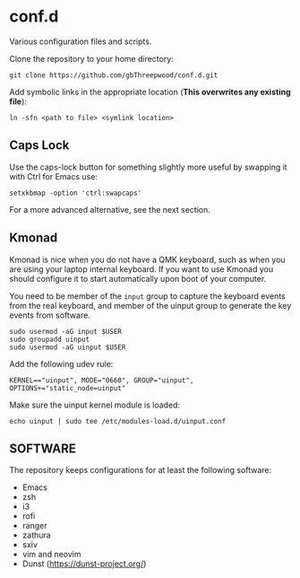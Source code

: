 conf.d
======

Various configuration files and scripts.

Clone the repository to your home directory:

`git clone https://github.com/gbThreepwood/conf.d.git`

Add symbolic links in the appropriate location (**This overwrites any existing file**):

`ln -sfn <path to file> <symlink location>`

Caps Lock
---------

Use the caps-lock button for something slightly more useful by swapping it with Ctrl for Emacs use:

`setxkbmap -option 'ctrl:swapcaps'`

For a more advanced alternative, see the next section.

Kmonad
-----------

Kmonad is nice when you do not have a QMK keyboard, such as when you are using your laptop internal keyboard. If you want to use Kmonad you should configure it to start automatically upon boot of your computer.

You need to be member of the `input` group to capture the keyboard events from the real keyboard, and member of the uinput group to generate the key events from software.

```
sudo usermod -aG input $USER
sudo groupadd uinput
sudo usermod -aG uinput $USER
```

Add the following udev rule:

```
KERNEL=="uinput", MODE="0660", GROUP="uinput", OPTIONS+="static_node=uinput"
```

Make sure the uinput kernel module is loaded:

```
echo uinput | sudo tee /etc/modules-load.d/uinput.conf
```



SOFTWARE
--------

The repository keeps configurations for at least the following software:

* Emacs
* zsh
* i3
* rofi
* ranger
* zathura
* sxiv
* vim and neovim
* Dunst (https://dunst-project.org/)
